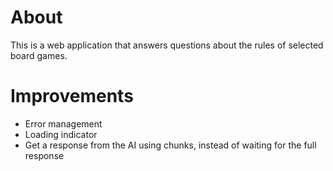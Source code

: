 # About
This is a web application that answers questions about the rules of selected board games.

# Improvements

- Error management
- Loading indicator
- Get a response from the AI using chunks, instead of waiting for the full response
